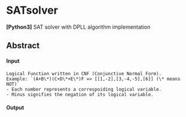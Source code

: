 # SATsolver
**[Python3]** SAT solver with DPLL algorithm implementation

## Abstract
  #### Input  
	Logical Function written in CNF (Conjunctive Normal Form).  
	Example: `(A+B\*)(C+D\*+E\*)F => [[1,-2],[3,-4,-5],[6]] (\* means NOT)`
	- Each number represents a correspoiding logical variable.
	- Minus signifies the negation of its logical variable.
  
  #### Output
